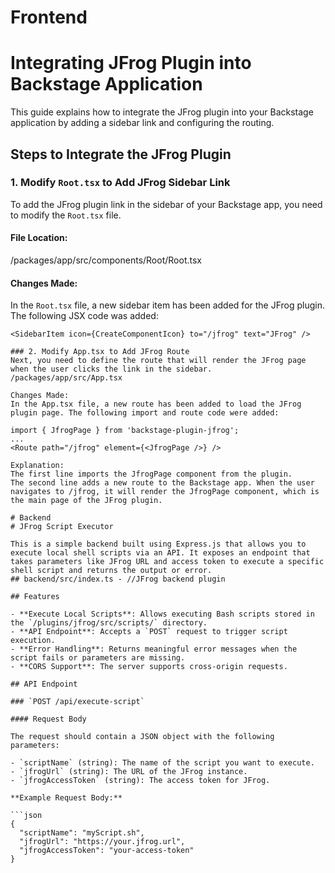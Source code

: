# Frontend
# Integrating JFrog Plugin into Backstage Application
This guide explains how to integrate the JFrog plugin into your Backstage application by adding a sidebar link and configuring the routing.

## Steps to Integrate the JFrog Plugin
### 1. Modify `Root.tsx` to Add JFrog Sidebar Link
To add the JFrog plugin link in the sidebar of your Backstage app, you need to modify the `Root.tsx` file.

#### File Location:
/packages/app/src/components/Root/Root.tsx

#### Changes Made:
In the `Root.tsx` file, a new sidebar item has been added for the JFrog plugin. The following JSX code was added:

```tsx
<SidebarItem icon={CreateComponentIcon} to="/jfrog" text="JFrog" />

### 2. Modify App.tsx to Add JFrog Route
Next, you need to define the route that will render the JFrog page when the user clicks the link in the sidebar.
/packages/app/src/App.tsx

Changes Made:
In the App.tsx file, a new route has been added to load the JFrog plugin page. The following import and route code were added:

import { JfrogPage } from 'backstage-plugin-jfrog';
...
<Route path="/jfrog" element={<JfrogPage />} />

Explanation:
The first line imports the JfrogPage component from the plugin.
The second line adds a new route to the Backstage app. When the user navigates to /jfrog, it will render the JfrogPage component, which is the main page of the JFrog plugin.

# Backend
# JFrog Script Executor

This is a simple backend built using Express.js that allows you to execute local shell scripts via an API. It exposes an endpoint that takes parameters like JFrog URL and access token to execute a specific shell script and returns the output or error.
## backend/src/index.ts - //JFrog backend plugin

## Features

- **Execute Local Scripts**: Allows executing Bash scripts stored in the `/plugins/jfrog/src/scripts/` directory.
- **API Endpoint**: Accepts a `POST` request to trigger script execution.
- **Error Handling**: Returns meaningful error messages when the script fails or parameters are missing.
- **CORS Support**: The server supports cross-origin requests.

## API Endpoint

### `POST /api/execute-script`

#### Request Body

The request should contain a JSON object with the following parameters:

- `scriptName` (string): The name of the script you want to execute.
- `jfrogUrl` (string): The URL of the JFrog instance.
- `jfrogAccessToken` (string): The access token for JFrog.

**Example Request Body:**

```json
{
  "scriptName": "myScript.sh",
  "jfrogUrl": "https://your.jfrog.url",
  "jfrogAccessToken": "your-access-token"
}



